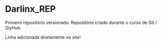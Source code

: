 # Darlinx_REP
 Primeiro repositório versionado.
Repositório criado durante o curso de Git / GiyHub.

Linha adicionada diretamente no site!

